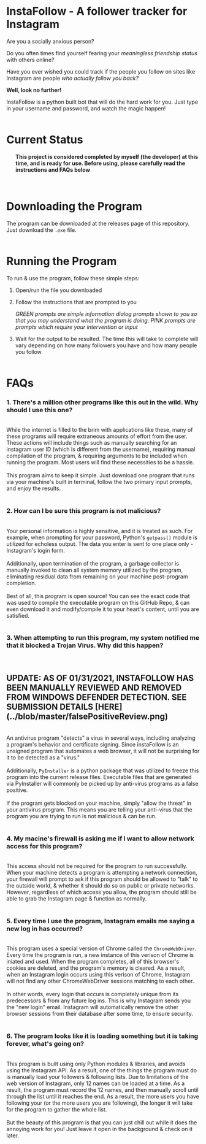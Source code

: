 # InstaFollow - A follower tracker for Instagram

Are you a socially anxious person? 

Do you often times find yourself fearing your *meaningless friendship status* with others online? 

Have you ever wished you could track if the people you follow on sites like Instagram are people *who actually follow you back?*

**Well, look no further!**

InstaFollow is a python built bot that will do the hard work for you. Just type in your username and password, and watch the magic happen!<br><br>

# Current Status
**<ul>This project is considered completed by myself (the developer) at this time, and is ready for use. Before using, please carefully read the instructions and FAQs below</ul>**<br>


# Downloading the Program
The program can be downloaded at the releases page of this repository. Just download the `.exe` file.<br><br>

# Running the Program
To run & use the program, follow these simple steps:

 1. Open/run the file you downloaded

 2. Follow the instructions that are prompted to you
    
    *GREEN prompts are simple information dialog prompts shown to you so that you may understand what the program is doing. PINK prompts are prompts which require your intervention or input*
 
 3. Wait for the output to be resulted. The time this will take to complete will vary depending on how many followers you have and how many people you follow<br><br>

 # FAQs
<h3><b>1. There's a million other programs like this out in the wild. Why should I use this one?</b></h3>
<br>While the internet is filled to the brim with applications like these, many of these programs will require extraneous amounts of effort from the user. These actions will include things such as manually searching for an instagram user ID (which is different from the username), requiring manual compilation of the program, & requiring arguments to be included when running the program. Most users will find these necessities to be a hassle. <br><br>
This program aims to keep it simple. Just download one program that runs via your machine's built in terminal, follow the two primary input prompts, and enjoy the results.<br><br>
<h3><b>2. How can I be sure this program is not malicious?</b><br></h3>
<br>Your personal information is highly sensitive, and it is treated as such. For example, when prompting for your password, Python's <code>getpass()</code> module is utilized for echoless output. The data you enter is sent to one place only - Instagram's login form. <br><br>
Additionally, upon termination of the program, a garbage collector is manually invoked to clean all system memory utilized by the program, eliminating residual data from remaining on your machine post-program completion. <br><br>
Best of all, this program is open source! You can see the exact code that was used to compile the executable program on this GitHub Repo, & can even download it and modify/compile it to your heart's content, until you are satisfied. 
<br><br>
<h3><b>3. When attempting to run this program, my system notified me that it blocked a Trojan Virus. Why did this happen?</b><br></h3><br>
<h2>UPDATE: AS OF 01/31/2021, INSTAFOLLOW HAS BEEN MANUALLY REVIEWED AND REMOVED FROM WINDOWS DEFENDER DETECTION. SEE SUBMISSION DETAILS [HERE](../blob/master/falsePositiveReview.png) </h2>
<br>
An antivirus program "detects" a virus in several ways, including analyzing a program's behavior and certificate signing. Since instaFollow is an unsigned program that automates a web browser, it will not be surprising for it to be detected as a "virus."
<br><br>
Additionally, <code>PyInstaller</code> is a python package that was utilized to freeze this program into the current release files. Executable files that are generated via PyInstaller will commonly be picked up by anti-virus programs as a false positive. 
<br><br>
If the program gets blocked on your machine, simply "allow the threat" in your antivirus program. This means you are telling your anti-virus that the program you are trying to run is not malicious & can be run. 
<br><br>
<h3><b>4. My macine's firewall is asking me if I want to allow network access for this program?</b><br></h3>
<br>
This access should not be required for the program to run successfully. When your machine detects a program is attempting a network connection, your firewall will prompt to ask if this program should be allowed to "talk" to the outside world, & whether it should do so on public or private networks. However, regardless of which access you allow, the program should still be able to grab the Instagram page & function as normally.
<br><br>
<h3><b>5. Every time I use the program, Instagram emails me saying a new log in has occurred? </b><br></h3>
<br>
This program uses a special version of Chrome called the <code>ChromeWebDriver</code>. Every time the program is run, a new instance of this verison of Chrome is iniated and used. When the program completes, all of this browser's cookies are deleted, and the program's memory is cleared. As a result, when an Instagram login occurs using this verison of Chrome, Instagram will not find any other ChromeWebDriver sessions matching to each other. 
<br><br>
In other words, every login that occurs is completely unique from its predecessors & from any future log ins. This is why Instagram sends you the "new login" email. Instagram will automatically remove the other browser sessions from their database after some time, to ensure security.  
<br><br>

<h3><b>6. The program looks like it is loading something but it is taking forever, what's going on? </b><br></h3>
<br>
This program is built using only Python modules & libraries, and avoids using the Instagram API. As a result, one of the things the program must do is manually load your followers & following lists. Due to limitations of the web version of Instagram, only 12 names can be loaded at a time. As a result, the program must record the 12 names, and then manually scroll until through the list until it reaches the end. As a result, the more users you have following your (or the more users you are following), the longer it will take for the program to gather the whole list. 
<br><br>
But the beauty of this program is that you can just chill out while it does the annoying work for you! Just leave it open in the background & check on it later. 

